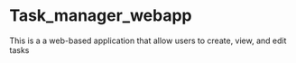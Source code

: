 # Task_manager_webapp
This is a a web-based application that allow users to create, view, and edit tasks
